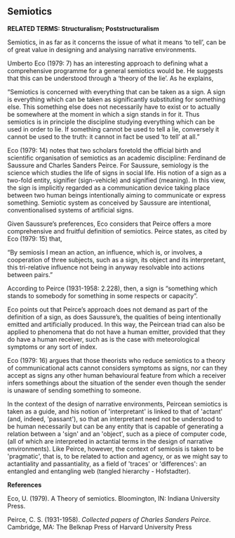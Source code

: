 ## Semiotics

**RELATED TERMS: Structuralism; Poststructuralism**

Semiotics, in as far as it concerns the issue of what it means ‘to tell’, can be of great value in designing and analysing narrative environments.

Umberto Eco (1979: 7) has an interesting approach to defining what a comprehensive programme for a general semiotics would be. He suggests that this can be understood through a ‘theory of the lie’. As he explains,

“Semiotics is concerned with everything that can be taken as a sign. A sign is everything which can be taken as significantly substituting for something else. This something else does not necessarily have to exist or to actually be somewhere at the moment in which a sign stands in for it. Thus semiotics is in principle the discipline studying everything which can be used in order to lie. If something cannot be used to tell a lie, conversely it cannot be used to the truth: it cannot in fact be used ‘to tell’ at all.”

Eco (1979: 14) notes that two scholars foretold the official birth and scientific organisation of semiotics as an academic discipline: Ferdinand de Saussure and Charles Sanders Peirce. For Saussure, semiology is the science which studies the life of signs in social life. His notion of a sign as a two-fold entity, signifier (sign-vehicle) and signified (meaning). In this view, the sign is implicitly regarded as a communication device taking place between two human beings intentionally aiming to communicate or express something. Semiotic system as conceived by Saussure are intentional, conventionalised systems of artificial signs.

Given Saussure’s preferences, Eco considers that Peirce offers a more comprehensive and fruitful definition of semiotics. Peirce states, as cited by Eco (1979: 15) that,

“By semiosis I mean an action, an influence, which is, or involves, a cooperation of three subjects, such as a sign, its object and its interpretant, this tri-relative influence not being in anyway resolvable into actions between pairs.”

According to Peirce (1931-1958: 2.228), then, a sign is “something which stands to somebody for something in some respects or capacity”.

Eco points out that Peirce’s approach does not demand as part of the definition of a sign, as does Saussure’s, the qualities of being intentionally emitted and artificially produced. In this way, the Peircean triad can also be applied to phenomena that do not have a human emitter, provided that they do have a human receiver, such as is the case with meteorological symptoms or any sort of index.

Eco (1979: 16) argues that those theorists who reduce semiotics to a theory of communicational acts cannot considers symptoms as signs, nor can they accept as signs any other human behavioural feature from which a receiver infers somethings about the situation of the sender even though the sender is unaware of sending something to someone.

In the context of the design of narrative environments, Peircean semiotics is taken as a guide, and his notion of 'interpretant' is linked to that of 'actant' (and, indeed, 'passant'), so that an interpretant need not be understood to be human necessarily but can be any entity that is capable of generating a relation between a 'sign' and an 'object', such as a piece of computer code, (all of which are interpreted in actantial terms in the design of narrative environments). Like Peirce, however, the context of semiosis is taken to be 'pragmatic', that is, to be related to action and agency, or as we might say to actantiality and passantiality, as a field of 'traces' or 'differences': an entangled and entangling web (tangled hierarchy - Hofstadter).

**References**

Eco, U. (1979). A Theory of semiotics. Bloomington, IN: Indiana University Press.

Peirce, C. S. (1931-1958). _Collected papers of Charles Sanders Peirce_. Cambridge, MA: The Belknap Press of Harvard University Press

